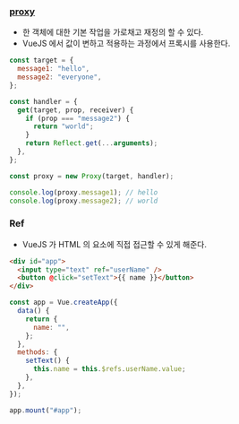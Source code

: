 ### [proxy](https://developer.mozilla.org/ko/docs/Web/JavaScript/Reference/Global_Objects/Proxy)

- 한 객체에 대한 기본 작업을 가로채고 재정의 할 수 있다.
- VueJS 에서 값이 변하고 적용하는 과정에서 프록시를 사용한다.

```javascript
const target = {
  message1: "hello",
  message2: "everyone",
};

const handler = {
  get(target, prop, receiver) {
    if (prop === "message2") {
      return "world";
    }
    return Reflect.get(...arguments);
  },
};

const proxy = new Proxy(target, handler);

console.log(proxy.message1); // hello
console.log(proxy.message2); // world
```

### Ref

- VueJS 가 HTML 의 요소에 직접 접근할 수 있게 해준다.

```html
<div id="app">
  <input type="text" ref="userName" />
  <button @click="setText">{{ name }}</button>
</div>
```

```javascript
const app = Vue.createApp({
  data() {
    return {
      name: "",
    };
  },
  methods: {
    setText() {
      this.name = this.$refs.userName.value;
    },
  },
});

app.mount("#app");
```
